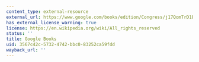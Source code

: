 ```yaml
---
content_type: external-resource
external_url: https://www.google.com/books/edition/Congress/j17QomTrD1EC?hl=en&gbpv=1
has_external_license_warning: true
license: https://en.wikipedia.org/wiki/All_rights_reserved
status: ''
title: Google Books
uid: 3567c42c-5732-4742-bbc0-83252ca59fdd
wayback_url: ''
---
```

